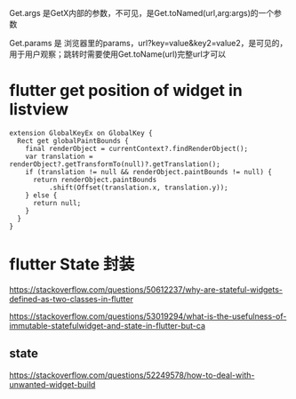 Get.args 是GetX内部的参数，不可见，是Get.toNamed(url,arg:args)的一个参数

Get.params 是 浏览器里的params，url?key=value&key2=value2，是可见的，用于用户观察；跳转时需要使用Get.toName(url)完整url才可以









# flutter get position of widget in listview

```
extension GlobalKeyEx on GlobalKey {
  Rect get globalPaintBounds {
    final renderObject = currentContext?.findRenderObject();
    var translation = renderObject?.getTransformTo(null)?.getTranslation();
    if (translation != null && renderObject.paintBounds != null) {
      return renderObject.paintBounds
          .shift(Offset(translation.x, translation.y));
    } else {
      return null;
    }
  }
}
```



# flutter State 封装

https://stackoverflow.com/questions/50612237/why-are-stateful-widgets-defined-as-two-classes-in-flutter

https://stackoverflow.com/questions/53019294/what-is-the-usefulness-of-immutable-statefulwidget-and-state-in-flutter-but-ca



## state

https://stackoverflow.com/questions/52249578/how-to-deal-with-unwanted-widget-build


















































































































